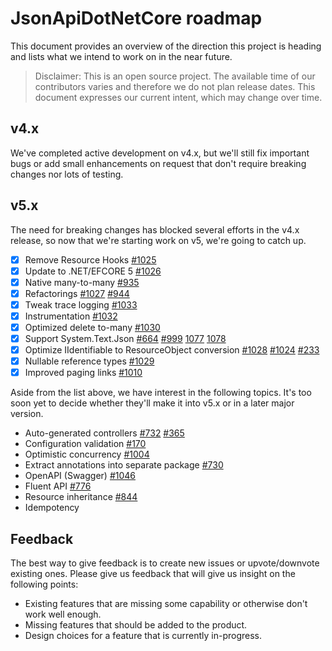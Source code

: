# JsonApiDotNetCore roadmap

This document provides an overview of the direction this project is heading and lists what we intend to work on in the near future.

> Disclaimer: This is an open source project. The available time of our contributors varies and therefore we do not plan release dates. This document expresses our current intent, which may change over time.

## v4.x

We've completed active development on v4.x, but we'll still fix important bugs or add small enhancements on request that don't require breaking changes nor lots of testing.

## v5.x

The need for breaking changes has blocked several efforts in the v4.x release, so now that we're starting work on v5, we're going to catch up.

- [x] Remove Resource Hooks [#1025](https://github.com/json-api-dotnet/JsonApiDotNetCore/issues/1025)
- [x] Update to .NET/EFCORE 5 [#1026](https://github.com/json-api-dotnet/JsonApiDotNetCore/issues/1026)
- [x] Native many-to-many [#935](https://github.com/json-api-dotnet/JsonApiDotNetCore/issues/935)
- [x] Refactorings [#1027](https://github.com/json-api-dotnet/JsonApiDotNetCore/issues/1027) [#944](https://github.com/json-api-dotnet/JsonApiDotNetCore/issues/944)
- [x] Tweak trace logging [#1033](https://github.com/json-api-dotnet/JsonApiDotNetCore/issues/1033)
- [x] Instrumentation [#1032](https://github.com/json-api-dotnet/JsonApiDotNetCore/issues/1032)
- [x] Optimized delete to-many [#1030](https://github.com/json-api-dotnet/JsonApiDotNetCore/issues/1030)
- [x] Support System.Text.Json [#664](https://github.com/json-api-dotnet/JsonApiDotNetCore/issues/664) [#999](https://github.com/json-api-dotnet/JsonApiDotNetCore/issues/999) [1077](https://github.com/json-api-dotnet/JsonApiDotNetCore/issues/1077) [1078](https://github.com/json-api-dotnet/JsonApiDotNetCore/issues/1078)
- [x] Optimize IIdentifiable to ResourceObject conversion [#1028](https://github.com/json-api-dotnet/JsonApiDotNetCore/issues/1028) [#1024](https://github.com/json-api-dotnet/JsonApiDotNetCore/issues/1024) [#233](https://github.com/json-api-dotnet/JsonApiDotNetCore/issues/233)
- [x] Nullable reference types [#1029](https://github.com/json-api-dotnet/JsonApiDotNetCore/issues/1029)
- [x] Improved paging links [#1010](https://github.com/json-api-dotnet/JsonApiDotNetCore/issues/1010)

Aside from the list above, we have interest in the following topics. It's too soon yet to decide whether they'll make it into v5.x or in a later major version.

- Auto-generated controllers [#732](https://github.com/json-api-dotnet/JsonApiDotNetCore/issues/732) [#365](https://github.com/json-api-dotnet/JsonApiDotNetCore/issues/365)
- Configuration validation [#170](https://github.com/json-api-dotnet/JsonApiDotNetCore/issues/170)
- Optimistic concurrency [#1004](https://github.com/json-api-dotnet/JsonApiDotNetCore/issues/1004)
- Extract annotations into separate package [#730](https://github.com/json-api-dotnet/JsonApiDotNetCore/issues/730)
- OpenAPI (Swagger) [#1046](https://github.com/json-api-dotnet/JsonApiDotNetCore/issues/1046)
- Fluent API [#776](https://github.com/json-api-dotnet/JsonApiDotNetCore/issues/776)
- Resource inheritance [#844](https://github.com/json-api-dotnet/JsonApiDotNetCore/issues/844)
- Idempotency

## Feedback

The best way to give feedback is to create new issues or upvote/downvote existing ones.
Please give us feedback that will give us insight on the following points:

* Existing features that are missing some capability or otherwise don't work well enough.
* Missing features that should be added to the product.
* Design choices for a feature that is currently in-progress.
